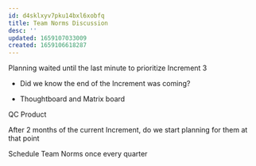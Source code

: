 ```yaml
---
id: d4sklxyv7pku14bxl6xobfq
title: Team Norms Discussion
desc: ''
updated: 1659107033009
created: 1659106618287
---
```



Planning
waited until the last minute to prioritize Increment 3
- Did we know the end of the Increment was coming? 

- Thoughtboard and Matrix board 

QC Product

After 2 months of the current Increment, do we start planning for them at that point

Schedule Team Norms once every quarter